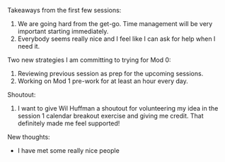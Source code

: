 Takeaways from the first few sessions:
  1) We are going hard from the get-go. Time management will be very
    important starting immediately.
  2) Everybody seems really nice and I feel like I can ask for help when
     I need it.

Two new strategies I am committing to trying for Mod 0:
  1) Reviewing previous session as prep for the upcoming sessions.
  2) Working on Mod 1 pre-work for at least an hour every day.

Shoutout:
  1) I want to give Wil Huffman a shoutout for volunteering my idea
    in the session 1 calendar breakout exercise and giving me credit.
    That definitely made me feel supported!

New thoughts:
  - I have met some really nice people
  
